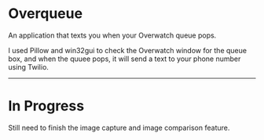 # Overqueue

An application that texts you when your Overwatch queue pops.

I used Pillow and win32gui to check the Overwatch window for the queue box, and when the quuee pops, it will send a text to your phone number using Twilio.

___

# In Progress

Still need to finish the image capture and image comparison feature.
